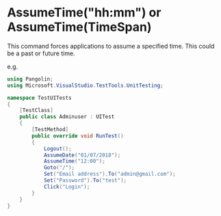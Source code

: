 # AssumeTime("hh:mm") or AssumeTime(TimeSpan)



This command forces applications to assume a specified time. This could be a past or future time.

e.g.

```C#
using Pangolin;
using Microsoft.VisualStudio.TestTools.UnitTesting;

namespace TestUITests
{
    [TestClass]
    public class Adminuser : UITest
    {
        [TestMethod]
        public override void RunTest()
        {
            Logout();
            AssumeDate("01/07/2018");
            AssumeTime("12:00");
            Goto("/");
            Set("Email address").To("admin@gmail.com");
            Set("Password").To("test");
            Click("Login");
        }
    }
}
```

